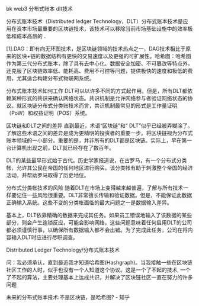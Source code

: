 bk web3 分布式账本 dlt技术

分布式账本技术（Distributed ledger Technology，DLT）分布式账本技术是应用在资本市场最重要的区块链技术，该技术可以移除当前市场基础设施中的效率极低和成本高昂的 .

 [1].DAG：即有向无环图技术，是区块链领域的技术热点之一，DAG技术相比于原来的区块+链的数据结构有更快的交易速度以及更强的可扩展性。哈希图：哈希图作为第三代分布式账本，除了具有去中心化、数据安全加密、不可篡改等特点外，还克服了区块链效率低、能耗高、费用不可控等问题，提供极快的速度和极低的费用，尤其适合构建分布式物联网系统。

 分布式账本技术如何工作
DLT可以以许多不同的方式起作用。但是，所有DLT都依赖某种形式的共识来确认网络状态。共识机制是允许网络参与者验证网络状态的协议。就区块链分布式分类账技术而言，共识机制最常见的形式是工作量证明（PoW）和权益证明（POS）系统。

区块链和DLT之间的差异
直到最近，术语“区块链”和“ DLT”似乎已经被弄糊涂了。了解这些术语之间的差异是成为更精明的投资者的重要一步。将区块链视为分布式账本领域的一小部分。重要的是，并非所有的DLT都是区块链。实际上，早在第一台计算机出现之前，DLT就已经存在了数百年。

DLT的某些最早形式始于古代。历史学家报道说，在古罗马，有一个分布式分类帐，允许其公民在帝国的任何地区进行购买。该分类帐有助于刺激整个帝国的经济活动，并帮助罗马取得了历史地位。

分布式分类帐技术的风险
随着DLT在市场上变得越来越普遍，了解与所有技术一样要记住一些风险很重要。DLT非常擅长传输和验证数据。但是，不能保证此数据正确输入系统。这些不变的分类帐面临的最大问题之一是数据输入差异。

基本上，DLT依靠精确的数据来完成其任务。如果员工错误地输入了该数据的某些部分，则会产生连锁反应，可能会影响网络。这些问题意味着任何启用DLT的公司都必须谨慎行事，以确保所有数据输入都不会出错。为了完成此任务，公司在将内容输入DLT时应进行尽职调查。

Distributed Ledger Technology/分布式账本技术

问：我必须承认，直到最近我才知道哈希图(Hashgraph)。当我接触一些在区块链社区工作的人时，似乎也没有一个人知道这个协议。这是一个了不起的技术, 一个了不起的算法，主要处理基本上达成共识，并解决了区块链社区一直在努力的许多问题


未来的分布式账本技术:不是区块链，是哈希图? - 知乎